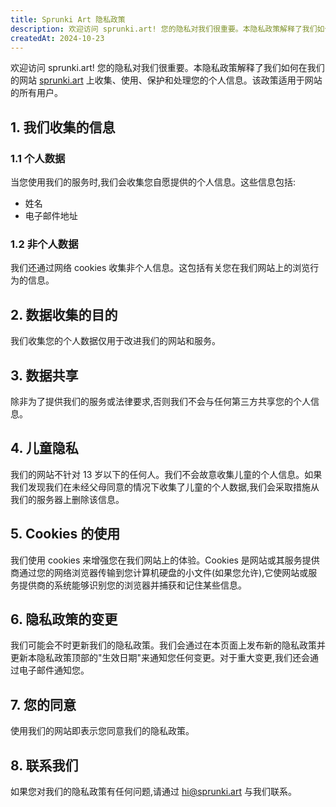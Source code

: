 ```yaml
---
title: Sprunki Art 隐私政策
description: 欢迎访问 sprunki.art! 您的隐私对我们很重要。本隐私政策解释了我们如何在我们的网站上收集、使用、保护和处理您的个人信息。该政策适用于网站的所有用户。
createdAt: 2024-10-23
---
```


欢迎访问 sprunki.art! 您的隐私对我们很重要。本隐私政策解释了我们如何在我们的网站 [sprunki.art](https://sprunki.art/) 上收集、使用、保护和处理您的个人信息。该政策适用于网站的所有用户。

## 1. 我们收集的信息

### 1.1 个人数据

当您使用我们的服务时,我们会收集您自愿提供的个人信息。这些信息包括:

- 姓名
- 电子邮件地址

### 1.2 非个人数据

我们还通过网络 cookies 收集非个人信息。这包括有关您在我们网站上的浏览行为的信息。

## 2. 数据收集的目的

我们收集您的个人数据仅用于改进我们的网站和服务。

## 3. 数据共享

除非为了提供我们的服务或法律要求,否则我们不会与任何第三方共享您的个人信息。

## 4. 儿童隐私

我们的网站不针对 13 岁以下的任何人。我们不会故意收集儿童的个人信息。如果我们发现我们在未经父母同意的情况下收集了儿童的个人数据,我们会采取措施从我们的服务器上删除该信息。

## 5. Cookies 的使用

我们使用 cookies 来增强您在我们网站上的体验。Cookies 是网站或其服务提供商通过您的网络浏览器传输到您计算机硬盘的小文件(如果您允许),它使网站或服务提供商的系统能够识别您的浏览器并捕获和记住某些信息。

## 6. 隐私政策的变更

我们可能会不时更新我们的隐私政策。我们会通过在本页面上发布新的隐私政策并更新本隐私政策顶部的"生效日期"来通知您任何变更。对于重大变更,我们还会通过电子邮件通知您。

## 7. 您的同意

使用我们的网站即表示您同意我们的隐私政策。

## 8. 联系我们

如果您对我们的隐私政策有任何问题,请通过 [hi@sprunki.art](mailto:hi@sprunki.art) 与我们联系。
